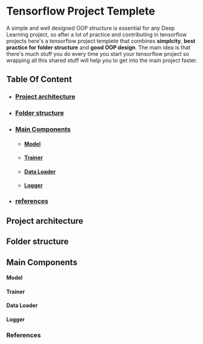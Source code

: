 # Tensorflow Project Templete
A simple and well designed OOP structure is essential for any Deep Learning project, so after a lot of practice and contributing in tensorflow projects here's a tensorflow project templete that combines   **simplcity**, **best practice for folder structure** and **good OOP design**.
The main idea is that there's much stuff you do every time you start your tensorflow project so wrapping all this shared stuff will help you to get into the main project faster.

## Table Of Content
- ### [Project architecture](https://github.com/Mrgemy95/Tensorflow-Project-Templete#project-architecture-1)
- ### [Folder structure](https://github.com/Mrgemy95/Tensorflow-Project-Templete#folder-structure-1)
- ### [ Main Components](https://github.com/Mrgemy95/Tensorflow-Project-Templete#main-components-1)
    - #### [Model](https://github.com/Mrgemy95/Tensorflow-Project-Templete#model-1)
    - #### [Trainer](https://github.com/Mrgemy95/Tensorflow-Project-Templete#ptrainer-1)
    - #### [Data Loader](https://github.com/Mrgemy95/Tensorflow-Project-Templete#data-loader-1)
    - #### [Logger](https://github.com/Mrgemy95/Tensorflow-Project-Templete#logger-1)
- ### [references](https://github.com/Mrgemy95/Tensorflow-Project-Templete#references)

Project architecture 
--------------


Folder structure
--------------


Main Components
--------------
#### Model

#### Trainer
#### Data Loader
#### Logger


### References

